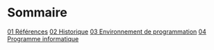 Sommaire
========

[01 Références](01-References.md)
[02 Historique](02-Historique.md)
[03 Environnement de programmation](03-EnvironnementProg.md)
[04 Programme informatique](04-ProgInfog.md)
